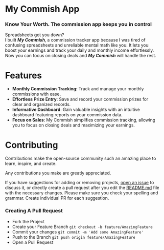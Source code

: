 # My Commish App
### Know Your Worth. The commission app keeps you in control
<p>
Spreadsheets got you down? <br>
I built <strong><em>My Commish</em></strong>, a commission tracker app because I was tired of confusing spreadsheets and unreliable mental math like you. 
It lets you boost your earnings and track your daily and monthly income effortlessly. 
Now you can focus on closing deals and <strong><em>My Commish</em></strong> will handle the rest.
</p>

# Features
- **Monthly Commission Tracking**: Track and manage your monthly commissions with ease.
- **Effortless Prize Entry**: Save and record your commission prizes for clear and organized records.
- **Informative Dashboard**: Gain valuable insights with an intuitive dashboard featuring reports on your commission data.
- **Focus on Sales**: My Commish simplifies commission tracking, allowing you to focus on closing deals and maximizing your earnings.

# Contributing
Contributions make the open-source community such an amazing place to learn, inspire, and create.

Any contributions you make are greatly appreciated.

If you have suggestions for adding or removing projects, [open an issue](https://github.com/moaliyou/My-Commish/pulls) to discuss it, or directly create a pull request after you edit the [README.md](https://github.com/moaliyou/My-Commish/blob/master/README.md) file with the necessary changes.
Please make sure you check your spelling and grammar.
Create individual PR for each suggestion.

### Creating A Pull Request
- Fork the Project
- Create your Feature Branch `git checkout -b feature/AmazingFeature`
- Commit your changes `git commit -m 'Add some AmazingFeature'`
- Push to the Branch `git push origin feature/AmazingFeature`
- Open a Pull Request